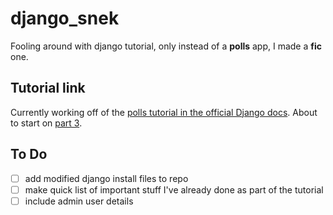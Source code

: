 # django_snek
Fooling around with django tutorial, only instead of a **polls** app, I made a **fic** one. 

## Tutorial link

Currently working off of the [polls tutorial in the official Django docs](https://docs.djangoproject.com/en/2.0/intro/tutorial01/). About to start on [part 3](https://docs.djangoproject.com/en/2.0/intro/tutorial03/).

## To Do

- [ ] add modified django install files to repo
- [ ] make quick list of important stuff I've already done as part of the tutorial
- [ ] include admin user details
